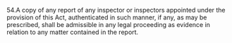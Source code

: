 54.A copy of any report of any inspector or inspectors appointed under the provision of this Act, authenticated in such manner, if any, as may be prescribed, shall be admissible in any legal proceeding as evidence in relation to any matter contained in the report.
